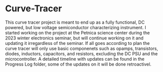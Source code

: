 # Curve-Tracer

This curve tracer project is meant to end up as a fully functional, DC powered, but low voltage semiconductor characterizing instrument.
I started working on the project at the Petnica science center during the 2023 winter electronics seminar, but will continue working on it and updating it irregardless of the seminar.
If all goes according to plan the curve tracer will only use basic componenets such as opamps, transistors, diodes, inductors, capacitors, and resistors, excluding the DC PSU and the microcontroller.
A detailed timeline with updates can be found in the Progress Log folder, some of the updates on it will be done retroactivel.
